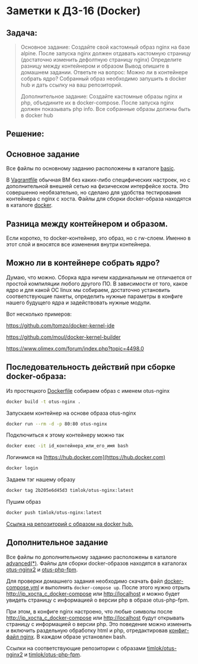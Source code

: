 # Заметки к ДЗ-16 (Docker)

## Задача:

> Основное задание:
> Создайте свой кастомный образ nginx на базе alpine. После запуска nginx должен
> отдавать кастомную страницу (достаточно изменить дефолтную страницу nginx)
> Определите разницу между контейнером и образом
> Вывод опишите в домашнем задании.
> Ответьте на вопрос: Можно ли в контейнере собрать ядро?
> Собранный образ необходимо запушить в docker hub и дать ссылку на ваш
> репозиторий.
>
> Дополнительное задание:
> Создайте кастомные образы nginx и php, объедините их в docker-compose.
> После запуска nginx должен показывать php info.
> Все собранные образы должны быть в docker hub

## Решение:

## Основное задание

Все файлы по основному заданию расположены в каталоге [basic](basic).

В [Vagrantfile](basic/Vagrantfile) обычная ВМ без каких-либо специфических настроек, но с дополнительной внешней сетью на физическом интерфейсе хоста. Это совершенно необязательно, но сделано для удобства тестирования контейнера с nginx с хоста. Файлы для сборки docker-образа находятся в каталоге [docker](basic/docker).

## Разница между контейнером и образом.

Если коротко, то docker-контейнер, это образ, но с rw-слоем. Именно в этот слой и вносятся все изменения внутри контейнера.

## Можно ли в контейнере собрать ядро?

Думаю, что можно. Сборка ядра ничем кардинальным не отличается от простой компиляции любого другого ПО. В зависимости от того, какое ядро и для какой ОС linux мы собираем, достаточно установить соответствующие пакеты, определить нужные параметры в конфиге нашего будущего ядра и задействовать нужные модули.

Вот несколько примеров:

https://github.com/tomzo/docker-kernel-ide

https://github.com/moul/docker-kernel-builder

https://www.olimex.com/forum/index.php?topic=4498.0

## Последовательность действий при сборке docker-образа:

Из простецкого [Dockerfile](basic/docker/Dockerfile) собираем образ с именем otus-nginx

```bash
docker build -t otus-nginx .
```

Запускаем контейнер на основе образа otus-nginx

```bash
docker run --rm -d -p 80:80 otus-nginx
```

Подключиться к этому контейнеру можно так

```bash
docker exec -it id_контейнера_или_его_имя bash
```

Логинимся на [https://hub.docker.com](https://hub.docker.com)

```bash
docker login
```

Задаем тэг нашему образу

```bash
docker tag 2b205e6d45d3 timlok/otus-nginx:latest
```

Пушим образ

```bash
docker push timlok/otus-nginx:latest
```

[Ссылка на репозиторий с образом на docker hub.](https://hub.docker.com/r/timlok/otus-nginx)

## Дополнительное задание

Все файлы по дополнительному заданию расположены в каталоге [advanced(*)](advanced(*)). Файлы для сборки docker-образов находятся в каталогах [otus-nginx2](advanced(*)/compose/otus-nginx2) и [otus-php-fpm](advanced(*)/compose/otus-php-fpm).

Для проверки домашнего задания необходимо скачать файл [docker-compose.yml](advanced(*)/compose/docker-compose.yml) и выполнить ```docker-compose up```. После этого нужно отрыть [http://ip_хоста_с_docker-compose](http://ip_хоста_с_docker-compose) или [http://localhost](http://localhost) и можно будет увидеть страницу с информацией о версии php в образе otus-php-fpm.

При этом, в конфиге nginx настроено, что любые символы после [http://ip_хоста_с_docker-compose](http://ip_хоста_с_docker-compose) или [http://localhost](http://localhost) будут открывать страницу с информацией о версии php. Это поведение можно изменить и включить раздельную обработку html и php, отредактировав [конфиг-файл nginx](advanced(*)/otus-nginx2/default-php-fpm.conf). В каждом образе установлен bash.

Ссылки на соответствующие репозитории с образами [timlok/otus-nginx2](https://hub.docker.com/r/timlok/otus-nginx2) и [timlok/otus-php-fpm](https://hub.docker.com/r/timlok/otus-php-fpm). 
